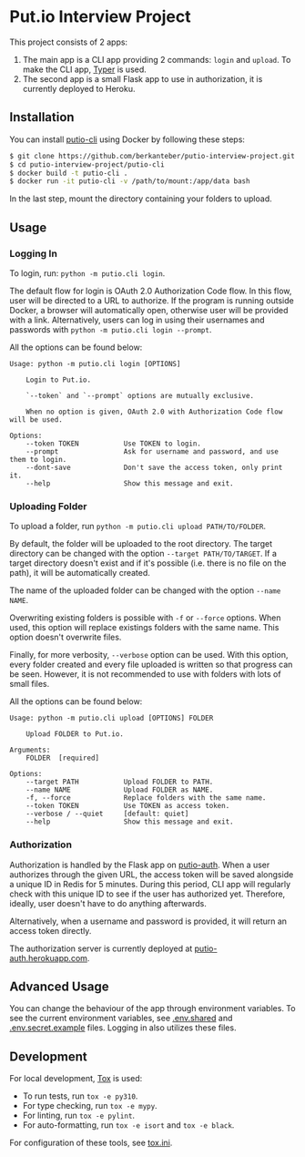 # Put.io Interview Project

This project consists of 2 apps:

1. The main app is a CLI app providing 2 commands: `login` and `upload`. To make the CLI app, [Typer](https://github.com/tiangolo/typer) is used.
2. The second app is a small Flask app to use in authorization, it is currently deployed to Heroku.

## Installation

You can install [putio-cli](putio-cli) using Docker by following these steps:

```sh
$ git clone https://github.com/berkanteber/putio-interview-project.git
$ cd putio-interview-project/putio-cli
$ docker build -t putio-cli .
$ docker run -it putio-cli -v /path/to/mount:/app/data bash
````

In the last step, mount the directory containing your folders to upload.

## Usage

### Logging In

To login, run: `python -m putio.cli login`.

The default flow for login is OAuth 2.0 Authorization Code flow. In this flow, user will be directed to a URL to authorize.
If the program is running outside Docker, a browser will automatically open, otherwise user will be provided with a link.
Alternatively, users can log in using their usernames and passwords with `python -m putio.cli login --prompt`.

All the options can be found below:
```
Usage: python -m putio.cli login [OPTIONS]

    Login to Put.io.

    `--token` and `--prompt` options are mutually exclusive.

    When no option is given, OAuth 2.0 with Authorization Code flow will be used.

Options:
    --token TOKEN           Use TOKEN to login.
    --prompt                Ask for username and password, and use them to login.
    --dont-save             Don't save the access token, only print it.
    --help                  Show this message and exit.
```

### Uploading Folder

To upload a folder, run `python -m putio.cli upload PATH/TO/FOLDER`.

By default, the folder will be uploaded to the root directory. The target directory can be changed with the option `--target PATH/TO/TARGET`. If a target directory doesn't exist and if it's possible (i.e. there is no file on the path), it will be automatically created.

The name of the uploaded folder can be changed with the option `--name NAME`.

Overwriting existing folders is possible with `-f` or `--force` options. When used, this option will replace existings folders with the same name. This option doesn't overwrite files.

Finally, for more verbosity, `--verbose` option can be used. With this option, every folder created and every file uploaded is written so that progress can be seen. However, it is not recommended to use with folders with lots of small files.

All the options can be found below:
```
Usage: python -m putio.cli upload [OPTIONS] FOLDER

    Upload FOLDER to Put.io.

Arguments:
    FOLDER  [required]

Options:
    --target PATH           Upload FOLDER to PATH.
    --name NAME             Upload FOLDER as NAME.
    -f, --force             Replace folders with the same name.
    --token TOKEN           Use TOKEN as access token.
    --verbose / --quiet     [default: quiet]
    --help                  Show this message and exit.
```

### Authorization

Authorization is handled by the Flask app on [putio-auth](putio-auth). When a user authorizes through the given URL, the access token will be saved alongside a unique ID in Redis for 5 minutes. During this period, CLI app will regularly check with this unique ID to see if the user has authorized yet. Therefore, ideally, user doesn't have to do anything afterwards.

Alternatively, when a username and password is provided, it will return an access token directly.

The authorization server is currently deployed at [putio-auth.herokuapp.com](https://putio-auth.herokuapp.com).

## Advanced Usage

You can change the behaviour of the app through environment variables. To see the current environment variables, see [.env.shared](putio-cli/.env.shared) and [.env.secret.example](putio-cli/.env.secret.example) files. Logging in also utilizes these files.

## Development

For local development, [Tox](https://github.com/tox-dev/tox) is used:
- To run tests, run `tox -e py310`.
- For type checking, run `tox -e mypy`.
- For linting, run `tox -e pylint`.
- For auto-formatting, run `tox -e isort` and `tox -e black`.

For configuration of these tools, see [tox.ini](putio-cli/tox.ini).
